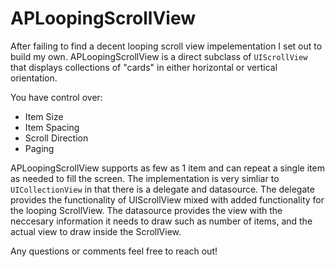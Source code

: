# APLoopingScrollView
After failing to find a decent looping scroll view impelementation I set out to build my own. APLoopingScrollView is a direct subclass of `UIScrollView` that displays collections of "cards" in either horizontal or vertical orientation. 

You have control over:
* Item Size
* Item Spacing
* Scroll Direction
* Paging

APLoopingScrollView supports as few as 1 item and can repeat a single item as needed to fill the screen. The implementation is very simliar to `UICollectionView` in that there is a delegate and datasource. The delegate provides the functionality of UIScrollView mixed with added functionality for the looping ScrollView. The datasource provides the view with the neccesary information it needs to draw such as number of items, and the actual view to draw inside the ScrollView.

Any questions or comments feel free to reach out!
